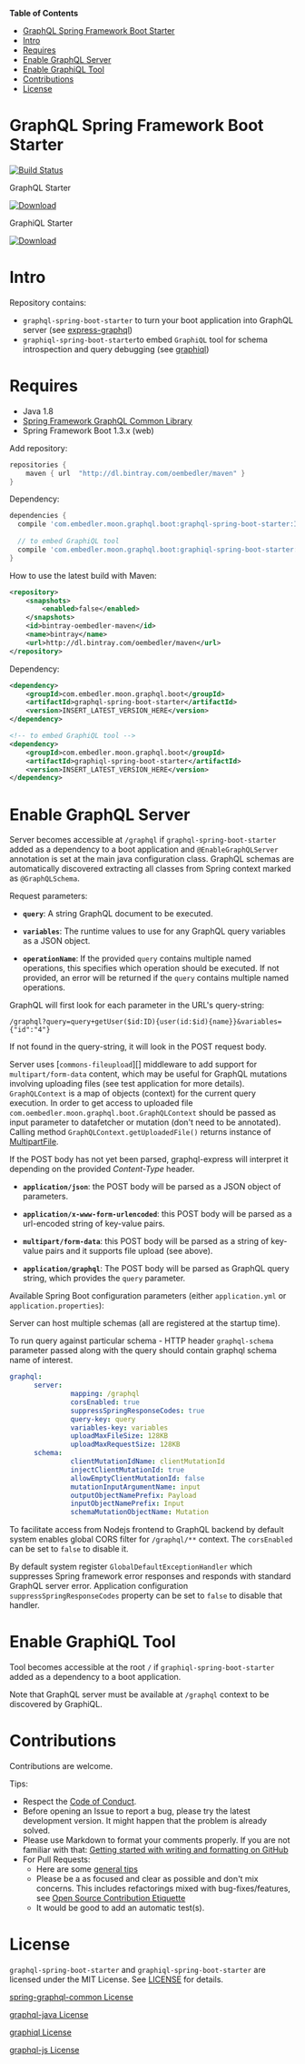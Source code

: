 <!-- START doctoc generated TOC please keep comment here to allow auto update -->
<!-- DON'T EDIT THIS SECTION, INSTEAD RE-RUN doctoc TO UPDATE -->
**Table of Contents**

- [GraphQL Spring Framework Boot Starter](#graphql-spring-framework-boot-starter)
- [Intro](#intro)
- [Requires](#requires)
- [Enable GraphQL Server](#enable-graphql-server)
- [Enable GraphiQL Tool](#enable-graphiql-tool)
- [Contributions](#contributions)
- [License](#license)

<!-- END doctoc generated TOC please keep comment here to allow auto update -->

# GraphQL Spring Framework Boot Starter
[![Build Status](https://travis-ci.org/oembedler/graphql-spring-boot.svg?branch=master)](https://travis-ci.org/oembedler/graphql-spring-boot)

GraphQL Starter 

[ ![Download](https://api.bintray.com/packages/oembedler/maven/graphql-spring-boot-starter/images/download.svg) ](https://bintray.com/oembedler/maven/graphql-spring-boot-starter/_latestVersion)

GraphiQL Starter 

[ ![Download](https://api.bintray.com/packages/oembedler/maven/graphiql-spring-boot-starter/images/download.svg) ](https://bintray.com/oembedler/maven/graphiql-spring-boot-starter/_latestVersion)

# Intro

Repository contains:

* `graphql-spring-boot-starter` to turn your boot application into GraphQL server (see [express-graphql](https://github.com/graphql/express-graphql))
* `graphiql-spring-boot-starter`to embed `GraphiQL` tool for schema introspection and query debugging (see [graphiql](https://github.com/graphql/graphiql))

# Requires

  * Java 1.8
  * [Spring Framework GraphQL Common Library](https://github.com/oembedler/spring-graphql-common)
  * Spring Framework Boot 1.3.x (web)  

Add repository:

```gradle
repositories {
    maven { url  "http://dl.bintray.com/oembedler/maven" }
}
```

Dependency:

```gradle
dependencies {
  compile 'com.embedler.moon.graphql.boot:graphql-spring-boot-starter:INSERT_LATEST_VERSION_HERE'
  
  // to embed GraphiQL tool
  compile 'com.embedler.moon.graphql.boot:graphiql-spring-boot-starter:INSERT_LATEST_VERSION_HERE'
}
```

How to use the latest build with Maven:

```xml
<repository>
    <snapshots>
        <enabled>false</enabled>
    </snapshots>
    <id>bintray-oembedler-maven</id>
    <name>bintray</name>
    <url>http://dl.bintray.com/oembedler/maven</url>
</repository>
```

Dependency:

```xml
<dependency>
    <groupId>com.embedler.moon.graphql.boot</groupId>
    <artifactId>graphql-spring-boot-starter</artifactId>
    <version>INSERT_LATEST_VERSION_HERE</version>
</dependency>

<!-- to embed GraphiQL tool -->
<dependency>
    <groupId>com.embedler.moon.graphql.boot</groupId>
    <artifactId>graphiql-spring-boot-starter</artifactId>
    <version>INSERT_LATEST_VERSION_HERE</version>
</dependency>
```


# Enable GraphQL Server

Server becomes accessible at `/graphql` if `graphql-spring-boot-starter` added as a dependency to a boot application
and `@EnableGraphQLServer` annotation is set at the main java configuration class.
GraphQL schemas are automatically discovered extracting all classes from Spring context marked as `@GraphQLSchema`.

Request parameters:

  * **`query`**: A string GraphQL document to be executed.

  * **`variables`**: The runtime values to use for any GraphQL query variables
    as a JSON object.

  * **`operationName`**: If the provided `query` contains multiple named
    operations, this specifies which operation should be executed. If not
    provided, an error will be returned if the `query` contains multiple
    named operations.

GraphQL will first look for each parameter in the URL's query-string:

```
/graphql?query=query+getUser($id:ID){user(id:$id){name}}&variables={"id":"4"}
```

If not found in the query-string, it will look in the POST request body.

Server uses [`commons-fileupload`][] middleware to add support
for `multipart/form-data` content, which may be useful for GraphQL mutations
involving uploading files (see test application for more details).
 `GraphQLContext` is a map of objects (context) for the current query execution.
In order to get access to uploaded file 
`com.oembedler.moon.graphql.boot.GraphQLContext` should be passed as input parameter to datafetcher or mutation (don't need to be annotated).
Calling method `GraphQLContext.getUploadedFile()` returns instance of [MultipartFile](https://docs.spring.io/spring/docs/current/javadoc-api/org/springframework/web/multipart/MultipartFile.html).

If the POST body has not yet been parsed, graphql-express will interpret it
depending on the provided *Content-Type* header.

  * **`application/json`**: the POST body will be parsed as a JSON
    object of parameters.

  * **`application/x-www-form-urlencoded`**: this POST body will be
    parsed as a url-encoded string of key-value pairs.
    
  * **`multipart/form-data`**: this POST body will be
    parsed as a string of key-value pairs and it supports file upload (see above).    

  * **`application/graphql`**: The POST body will be parsed as GraphQL
    query string, which provides the `query` parameter.

Available Spring Boot configuration parameters (either `application.yml` or `application.properties`):

Server can host multiple schemas (all are registered at the startup time). 

To run query against particular schema - HTTP header `graphql-schema` parameter passed along with the query should contain graphql schema name of interest.

```yaml
graphql:
      server:
               mapping: /graphql
               corsEnabled: true
               suppressSpringResponseCodes: true
               query-key: query
               variables-key: variables
               uploadMaxFileSize: 128KB
               uploadMaxRequestSize: 128KB
      schema:
               clientMutationIdName: clientMutationId
               injectClientMutationId: true
               allowEmptyClientMutationId: false
               mutationInputArgumentName: input
               outputObjectNamePrefix: Payload
               inputObjectNamePrefix: Input
               schemaMutationObjectName: Mutation
```

To facilitate access from Nodejs frontend to GraphQL backend by default system enables global CORS filter for `/graphql/**` context.
The `corsEnabled` can be set to `false` to disable it.

By default system register `GlobalDefaultExceptionHandler` which suppresses Spring framework error responses and responds with standard GraphQL server error.
Application configuration `suppressSpringResponseCodes` property can be set to `false` to disable that handler.

# Enable GraphiQL Tool

Tool becomes accessible at the root `/` if `graphiql-spring-boot-starter` added as a dependency to a boot application.

Note that GraphQL server must be available at `/graphql` context to be discovered by GraphiQL.

# Contributions

Contributions are welcome.

Tips:

- Respect the [Code of Conduct](http://contributor-covenant.org/version/1/3/0/).
- Before opening an Issue to report a bug, please try the latest development version. 
It might happen that the problem is already solved.
- Please use  Markdown to format your comments properly. 
If you are not familiar with that: [Getting started with writing and formatting on GitHub](https://help.github.com/articles/getting-started-with-writing-and-formatting-on-github/)
- For Pull Requests:
  - Here are some [general tips](https://github.com/blog/1943-how-to-write-the-perfect-pull-request)
  - Please be a as focused and clear as possible and don't mix concerns. 
    This includes refactorings mixed with bug-fixes/features, see [Open Source Contribution Etiquette](http://tirania.org/blog/archive/2010/Dec-31.html) 
  - It would be good to add an automatic test(s). 
  

# License

`graphql-spring-boot-starter` and `graphiql-spring-boot-starter` are licensed under the MIT License. See [LICENSE](LICENSE.md) for details.

[spring-graphql-common License](https://github.com/oembedler/spring-graphql-common/blob/master/LICENSE.md)

[graphql-java License](https://github.com/andimarek/graphql-java/blob/master/LICENSE.md)

[graphiql License](https://github.com/graphql/graphiql/blob/master/LICENSE)

[graphql-js License](https://github.com/graphql/graphql-js/blob/master/LICENSE)
